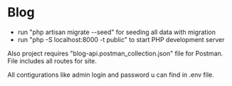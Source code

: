 # Blog
<ul>
	<li>run "php artisan migrate --seed" for seeding all data with migration</li>
	<li>run "php -S localhost:8000 -t public" to start PHP development server</li>
</ul>
<p>
	Also project requires "blog-api.postman_collection.json" file for Postman. File includes all routes for site.
</p>

<p>
	All contigurations like admin login and password u can find in .env file.
</p>